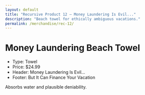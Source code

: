 ```yaml
---
layout: default
title: "Recursive Product 12 — Money Laundering Is Evil..."
description: "Beach towel for ethically ambiguous vacations."
permalink: /merchandise/rec-12/
---
```


# Money Laundering Beach Towel

- Type: Towel
- Price: $24.99
- Header: Money Laundering Is Evil...
- Footer: But It Can Finance Your Vacation

Absorbs water and plausible deniability.
